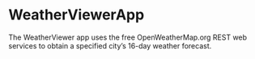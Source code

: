 # WeatherViewerApp
The WeatherViewer app uses the free OpenWeatherMap.org REST web services to obtain a specified city’s 16-day weather forecast.
